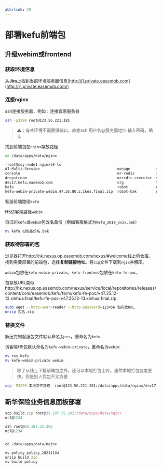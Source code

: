 ```yaml
---
abbrlink: 20
---
```


# 部署kefu前端包
## 升级webim或frontend
### 获取环境信息
从**Jira**上找到当前环境服务器信息[http://j1.private.easemob.com](http://j1.private.easemob.com/)
### 连接nginx
ssh连接服务器，例如：连接宜家服务器


```bash
ssh -p3299 root@123.56.221.181
```


> ⚠️：有些环境不需要填端口，直接ssh 用户名@服务器地址
输入密码，确认



找到前端包在`nginx`存放路径


```bash
cd /data/apps/data/nginx
```


```bash
[root@ssy-node1 nginx]# ls
AI-Multi-Session                                    manage            robot-ikea.tar.gz
console                                             mr-redis          server.json
deepstream                                          mrredis-executor  server.xml
dev17.kefu.easemob.com                              org               ticket
kefu                                                robot             webim
kefu-webim-private-webim.47.26.80.2.ikea.final.zip  robot-bak         webim20190920
```


客服前端路径`kefu`


H5访客端路径`webim`


将旧的`kefu`或`webim`包改名备份（例如客服格式为`kefu_2019_xxxx.bak`）


```bash
mv kefu 旧包备份名.bak
```


### 获取待部署的包


浏览器打开http://hk.nexus.op.easemob.com/nexus/#welcome线上包仓库，找到需要部署的前端包，选择**复制链接地址**。将`zip`文件下载到`ngix`并解压。


`webim`包放在`kefu-webim-private`。`kefu-frontend`包放在`kefu-fe-poc`，


包存放URL类似http://hk.nexus.op.easemob.com/nexus/service/local/repositories/releases/content/com/easemob/kefu/fe/rs/kefu-fe-poc/v47.25.12-13.xinhua.final/kefu-fe-poc-v47.25.12-13.xinhua.final.zip


```bash
sudo wget --http-user=reader --http-password=123456 包存放URL
unzip 包名.zip
```


### 替换文件


解压完的客服包文件默认命名为`res`，重命名为`kefu`


访客端H5包默认命名为`kefu-webim-private`，重命名为`webim`


```bash
mv res kefu
mv kefu-webim-private webim
```


> 除了从线上下载前端包之外，还可以本地打包上传。虽然本地打包速度更快，但是别人找包不太方便



```bash
scp -P3299 本地文件路径  root@123.56.221.181:/data/apps/data/nginx/dev17.kefu.easemob.com
```


## 
## 
## 新华保险业务信息面板部署
```javascript
scp build.zip root@39.107.35.202:/data/apps/data/nginx
ncl@1234

ssh root@39.107.35.202
ncl@1234


cd /data/apps/data/nginx

mv policy policy_20211104
unzip build.zip
mv build policy
```



